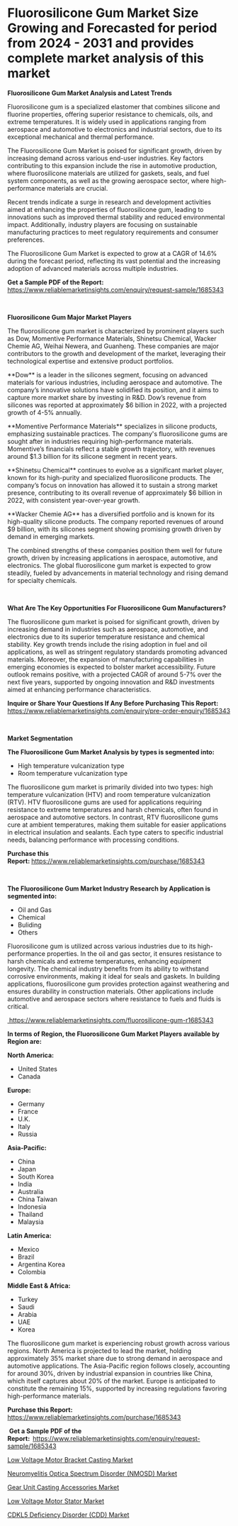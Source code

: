 <p><h1>Fluorosilicone Gum Market Size Growing and Forecasted for period from 2024 - 2031 and provides complete market analysis of this market</h1></p><p><strong>Fluorosilicone Gum Market Analysis and Latest Trends</strong></p>
<p><p>Fluorosilicone gum is a specialized elastomer that combines silicone and fluorine properties, offering superior resistance to chemicals, oils, and extreme temperatures. It is widely used in applications ranging from aerospace and automotive to electronics and industrial sectors, due to its exceptional mechanical and thermal performance. </p><p>The Fluorosilicone Gum Market is poised for significant growth, driven by increasing demand across various end-user industries. Key factors contributing to this expansion include the rise in automotive production, where fluorosilicone materials are utilized for gaskets, seals, and fuel system components, as well as the growing aerospace sector, where high-performance materials are crucial. </p><p>Recent trends indicate a surge in research and development activities aimed at enhancing the properties of fluorosilicone gum, leading to innovations such as improved thermal stability and reduced environmental impact. Additionally, industry players are focusing on sustainable manufacturing practices to meet regulatory requirements and consumer preferences. </p><p>The Fluorosilicone Gum Market is expected to grow at a CAGR of 14.6% during the forecast period, reflecting its vast potential and the increasing adoption of advanced materials across multiple industries.</p></p>
<p><strong>Get a Sample PDF of the Report:&nbsp;</strong> <a href="https://www.reliablemarketinsights.com/enquiry/request-sample/1685343?utm_campaign=1496&utm_medium=2&utm_source=Github&utm_content=ia&utm_term=16102024&utm_id=fluorosilicone-gum">https://www.reliablemarketinsights.com/enquiry/request-sample/1685343</a></p>
<p>&nbsp;</p>
<p><strong>Fluorosilicone Gum Major Market Players</strong></p>
<p><p>The fluorosilicone gum market is characterized by prominent players such as Dow, Momentive Performance Materials, Shinetsu Chemical, Wacker Chemie AG, Weihai Newera, and Guanheng. These companies are major contributors to the growth and development of the market, leveraging their technological expertise and extensive product portfolios.</p><p>**Dow** is a leader in the silicones segment, focusing on advanced materials for various industries, including aerospace and automotive. The company’s innovative solutions have solidified its position, and it aims to capture more market share by investing in R&D. Dow’s revenue from silicones was reported at approximately $6 billion in 2022, with a projected growth of 4-5% annually.</p><p>**Momentive Performance Materials** specializes in silicone products, emphasizing sustainable practices. The company's fluorosilicone gums are sought after in industries requiring high-performance materials. Momentive’s financials reflect a stable growth trajectory, with revenues around $1.3 billion for its silicone segment in recent years.</p><p>**Shinetsu Chemical** continues to evolve as a significant market player, known for its high-purity and specialized fluorosilicone products. The company’s focus on innovation has allowed it to sustain a strong market presence, contributing to its overall revenue of approximately $6 billion in 2022, with consistent year-over-year growth.</p><p>**Wacker Chemie AG** has a diversified portfolio and is known for its high-quality silicone products. The company reported revenues of around $9 billion, with its silicones segment showing promising growth driven by demand in emerging markets.</p><p>The combined strengths of these companies position them well for future growth, driven by increasing applications in aerospace, automotive, and electronics. The global fluorosilicone gum market is expected to grow steadily, fueled by advancements in material technology and rising demand for specialty chemicals.</p></p>
<p>&nbsp;</p>
<p><strong>What Are The Key Opportunities For Fluorosilicone Gum Manufacturers?</strong></p>
<p><p>The fluorosilicone gum market is poised for significant growth, driven by increasing demand in industries such as aerospace, automotive, and electronics due to its superior temperature resistance and chemical stability. Key growth trends include the rising adoption in fuel and oil applications, as well as stringent regulatory standards promoting advanced materials. Moreover, the expansion of manufacturing capabilities in emerging economies is expected to bolster market accessibility. Future outlook remains positive, with a projected CAGR of around 5-7% over the next five years, supported by ongoing innovation and R&D investments aimed at enhancing performance characteristics.</p></p>
<p><strong>Inquire or Share Your Questions If Any Before Purchasing This Report:</strong> <a href="https://www.reliablemarketinsights.com/enquiry/pre-order-enquiry/1685343?utm_campaign=1496&utm_medium=2&utm_source=Github&utm_content=ia&utm_term=16102024&utm_id=fluorosilicone-gum">https://www.reliablemarketinsights.com/enquiry/pre-order-enquiry/1685343</a></p>
<p>&nbsp;</p>
<p><strong>Market Segmentation</strong></p>
<p><strong>The Fluorosilicone Gum Market Analysis by types is segmented into:</strong></p>
<p><ul><li>High temperature vulcanization type</li><li>Room temperature vulcanization type</li></ul></p>
<p><p>The fluorosilicone gum market is primarily divided into two types: high temperature vulcanization (HTV) and room temperature vulcanization (RTV). HTV fluorosilicone gums are used for applications requiring resistance to extreme temperatures and harsh chemicals, often found in aerospace and automotive sectors. In contrast, RTV fluorosilicone gums cure at ambient temperatures, making them suitable for easier applications in electrical insulation and sealants. Each type caters to specific industrial needs, balancing performance with processing conditions.</p></p>
<p><strong>Purchase this Report:&nbsp;</strong><a href="https://www.reliablemarketinsights.com/purchase/1685343?utm_campaign=1496&utm_medium=2&utm_source=Github&utm_content=ia&utm_term=16102024&utm_id=fluorosilicone-gum">https://www.reliablemarketinsights.com/purchase/1685343</a></p>
<p>&nbsp;</p>
<p><strong>The Fluorosilicone Gum Market Industry Research by Application is segmented into:</strong></p>
<p><ul><li>Oil and Gas</li><li>Chemical</li><li>Buliding</li><li>Others</li></ul></p>
<p><p>Fluorosilicone gum is utilized across various industries due to its high-performance properties. In the oil and gas sector, it ensures resistance to harsh chemicals and extreme temperatures, enhancing equipment longevity. The chemical industry benefits from its ability to withstand corrosive environments, making it ideal for seals and gaskets. In building applications, fluorosilicone gum provides protection against weathering and ensures durability in construction materials. Other applications include automotive and aerospace sectors where resistance to fuels and fluids is critical.</p></p>
<p><a href="https://www.reliablemarketinsights.com/fluorosilicone-gum-r1685343?utm_campaign=1496&utm_medium=2&utm_source=Github&utm_content=ia&utm_term=16102024&utm_id=fluorosilicone-gum">&nbsp;https://www.reliablemarketinsights.com/fluorosilicone-gum-r1685343</a></p>
<p><strong>In terms of Region, the Fluorosilicone Gum Market Players available by Region are:</strong></p>
<p>
    <p> <strong> North America: </strong>
        <ul>
            <li>United States</li>
            <li>Canada</li>
        </ul>
        </p> 
    <p> <strong> Europe: </strong>
        <ul>
            <li>Germany</li>
            <li>France</li>
            <li>U.K.</li>
            <li>Italy</li>
            <li>Russia</li>
        </ul>
        </p> 
    <p> <strong> Asia-Pacific: </strong>
        <ul>
            <li>China</li>
            <li>Japan</li>
            <li>South Korea</li>
            <li>India</li>
            <li>Australia</li>
            <li>China Taiwan</li>
            <li>Indonesia</li>
            <li>Thailand</li>
            <li>Malaysia</li>
        </ul>
        </p> 
    <p> <strong> Latin America: </strong>
        <ul>
            <li>Mexico</li>
            <li>Brazil</li>
            <li>Argentina Korea</li>
            <li>Colombia</li>
        </ul>
        </p> 
    <p> <strong> Middle East & Africa: </strong>
        <ul>
            <li>Turkey</li>
            <li>Saudi</li>
            <li>Arabia</li>
            <li>UAE</li>
            <li>Korea</li>
        </ul>
    </p>
    </p>
<p><p>The fluorosilicone gum market is experiencing robust growth across various regions. North America is projected to lead the market, holding approximately 35% market share due to strong demand in aerospace and automotive applications. The Asia-Pacific region follows closely, accounting for around 30%, driven by industrial expansion in countries like China, which itself captures about 20% of the market. Europe is anticipated to constitute the remaining 15%, supported by increasing regulations favoring high-performance materials.</p></p>
<p><strong>Purchase this Report: </strong><a href="https://www.reliablemarketinsights.com/purchase/1685343?utm_campaign=1496&utm_medium=2&utm_source=Github&utm_content=ia&utm_term=16102024&utm_id=fluorosilicone-gum">https://www.reliablemarketinsights.com/purchase/1685343</a></p>
<p>&nbsp;<strong>Get a Sample PDF of the Report:&nbsp;&nbsp;</strong><a href="https://www.reliablemarketinsights.com/enquiry/request-sample/1685343?utm_campaign=1496&utm_medium=2&utm_source=Github&utm_content=ia&utm_term=16102024&utm_id=fluorosilicone-gum">https://www.reliablemarketinsights.com/enquiry/request-sample/1685343</a></p>
<p><strong></strong></p>
<p><p><a href="https://www.linkedin.com/pulse/low-voltage-motor-bracket-casting-market-outlook-current-assessment-j2kac?trk=public_post_embed_feed-article-content&utm_campaign=1496&utm_medium=2&utm_source=Github&utm_content=ia&utm_term=16102024&utm_id=fluorosilicone-gum">Low Voltage Motor Bracket Casting Market</a></p><p><a href="https://www.linkedin.com/pulse/neuromyelitis-optica-spectrum-disorder-nmosd-market-ejyhc?trk=public_post_embed_feed-article-content&utm_campaign=1496&utm_medium=2&utm_source=Github&utm_content=ia&utm_term=16102024&utm_id=fluorosilicone-gum">Neuromyelitis Optica Spectrum Disorder (NMOSD) Market</a></p><p><a href="https://www.linkedin.com/pulse/gear-unit-casting-accessories-market-consolidation-impact-structure-j38vc?trk=public_post_embed_feed-article-content&utm_campaign=1496&utm_medium=2&utm_source=Github&utm_content=ia&utm_term=16102024&utm_id=fluorosilicone-gum">Gear Unit Casting Accessories Market</a></p><p><a href="https://www.linkedin.com/pulse/global-low-voltage-motor-stator-market-opportunities-forecast-t2yoc?trk=public_post_embed_feed-article-content&utm_campaign=1496&utm_medium=2&utm_source=Github&utm_content=ia&utm_term=16102024&utm_id=fluorosilicone-gum">Low Voltage Motor Stator Market</a></p><p><a href="https://www.linkedin.com/pulse/cdkl5-deficiency-disorder-cdd-market2024-2031-industry-sxooc?trk=public_post_embed_feed-article-content&utm_campaign=1496&utm_medium=2&utm_source=Github&utm_content=ia&utm_term=16102024&utm_id=fluorosilicone-gum">CDKL5 Deficiency Disorder (CDD) Market</a></p></p>